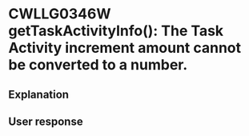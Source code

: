 # CWLLG0346W getTaskActivityInfo(): The Task Activity increment amount cannot be converted to a number.

## Explanation

## User response